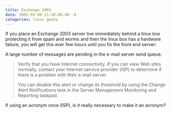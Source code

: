 ```yaml
---
title: Exchange 2003
date: 2005-03-08 21:30:00.00 -8
categories: linux geeky
---
```

If you place an Exchange 2003 server live immediately behind a linux box protecting it from spam and worms and then the linux box has a hardware failure, you will get this ever few hours until you fix the front end server:


>
A large number of messages are pending in the e-mail server send queue.
>
> Verify that you have Internet connectivity. If you can view Web sites normally, contact your Internet service provider (ISP) to determine if there is a problem with their e-mail server.
>
> You can disable this alert or change its threshold by using the Change Alert Notifications task in the Server Management Monitoring and Reporting taskpad.

If using an acronym once (ISP), is it really necessary to make it an acronym?
